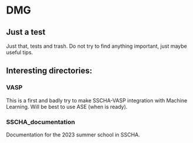 # DMG
## Just a test
Just that, tests and trash. Do not try to find anything important, just maybe useful tips.

## Interesting directories:
### VASP
This is a first and badly try to make SSCHA-VASP integration with Machine Learning. Will be best to use ASE (when is ready).
### SSCHA_documentation
Documentation for the 2023 summer school in SSCHA.
